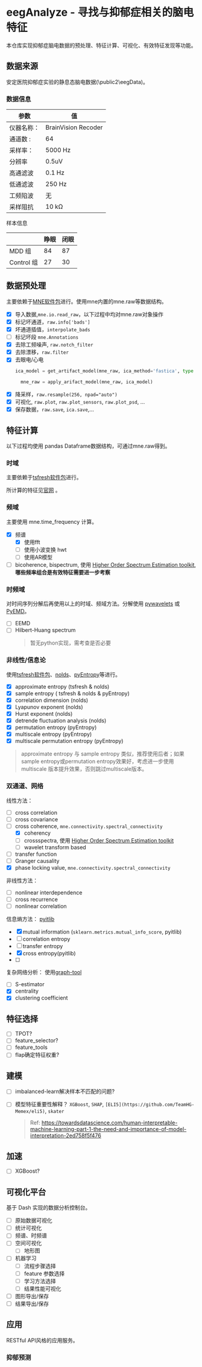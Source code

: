 # eegAnalyze - 寻找与抑郁症相关的脑电特征

本仓库实现抑郁症脑电数据的预处理、特征计算、可视化、有效特征发现等功能。

## 数据来源

安定医院抑郁症实验的静息态脑电数据(\\public2\\eegData)。

### 数据信息

| 参数 | 值|
|------|---|
| 仪器名称：| BrainVision Recoder |
| 通道数 :| 64|
| 采样率： | 5000 Hz|
| 分辨率 | 0.5uV |
| 高通滤波 | 0.1 Hz|
| 低通滤波 | 250 Hz|
| 工频陷波 | 无 |
| 采样阻抗 | 10 kΩ|

样本信息

| | 睁眼 | 闭眼 |
|--|--|--|
| MDD 组 | 84 | 87 |
| Control 组 | 27 | 30 |

## 数据预处理

主要依赖于[MNE软件包](https://mne-tools.github.io)进行。使用mne内置的mne.raw等数据结构。

- [x] 导入数据,`mne.io.read_raw`，以下过程中均对mne.raw对象操作
- [x]  标记坏通道，`raw.info['bads']`
- [x]  坏通道插值，`interpolate_bads`
- [ ]  标记坏段 `mne.Annotations`
- [x]  去除工频噪声, `raw.notch_filter`
- [x]  去除漂移，`raw.filter`
- [x] 去眼电/心电
  ``` python
  ica_model = get_artifact_model(mne_raw, ica_method='fastica', type = ['ECG', 'EOG'], plot = True, update_model = False)

    mne_raw = apply_arifact_model(mne_raw, ica_model)
  ```
- [x]  降采样，`raw.resample(256, npad="auto")`
- [x]  可视化, `raw.plot`, `raw.plot_sensors`, `raw.plot_psd`, ...
- [x] 保存数据，`raw.save`, `ica.save`,...

## 特征计算
以下过程均使用 pandas Dataframe数据结构，可通过mne.raw得到。

### 时域

主要依赖于[tsfresh软件包](https://tsfresh.readthedocs.io)进行。

所计算的特征见[官网](https://tsfresh.readthedocs.io/en/latest/text/list_of_features.html)
。

### 频域
主要使用 mne.time_frequency 计算。
- [x] 频谱
  - [x] 使用fft
  - [ ] 使用小波变换 hwt
  - [ ] 使用AR模型
- [ ] bicoherence, bispectrum, 使用 [Higher Order Spectrum Estimation toolkit](https://github.com/synergetics/spectrum), **哪些频率组合是有效特征需要进一步考察**

### 时频域

对时间序列分解后再使用以上的时域、频域方法。分解使用 [pywavelets](https://pywavelets.readthedocs.io/en/latest/) 或 [PyEMD](https://github.com/laszukdawid/PyEMD)。

- [ ] EEMD
- [ ] Hilbert-Huang spectrum
  > 暂无python实现，需考查是否必要

### 非线性/信息论

使用[tsfresh软件包](https://tsfresh.readthedocs.io)、[nolds](https://pypi.org/project/nolds/)、[pyEntropy](https://github.com/nikdon/pyEntropy)等进行。

- [x] approximate entropy (tsfresh & nolds)
- [X] sample entropy ( tsfresh & nolds & pyEntropy)
- [x] correlation dimension (nolds)
- [x] Lyapunov exponent (nolds)
- [x] Hurst exponent (nolds)
- [x] detrende fluctuation analysis (nolds)
- [X] permutation entropy (pyEntropy)
- [x] multiscale entropy (pyEntropy)
- [X] multiscale permutation entropy (pyEntropy)

> approximate entropy 与 sample entropy 类似，推荐使用后者；如果sample entropy或permutation entropy效果好，考虑进一步使用multiscale 版本提升效果，否则跳过multiscale版本。

### 双通道、网络

线性方法：
- [ ] cross correlation 
- [ ] cross covariance
- [ ] cross coherence, `mne.connectivity.spectral_connectivity`
    - [x] coherency
    - [ ] crossspectra, 使用 [Higher Order Spectrum Estimation toolkit](https://github.com/synergetics/spectrum)
    - [ ] wavelet transform based
- [ ] transfer function
- [ ] Granger causality
- [x] phase locking value, `mne.connectivity.spectral_connectivity`

非线性方法：
- [ ] nonlinear interdependence 
- [ ] cross recurrence
- [ ] nonlinear correlation

信息熵方法：
[pyitlib](https://pafoster.github.io/pyitlib/)
- [X] mutual information (`sklearn.metrics.mutual_info_score`, pyitlib)
- [ ] correlation entropy
- [ ] transfer entropy
- [x] cross entropy(pyitlib)
- [ ] 

复杂网络分析：
使用[graph-tool](https://graph-tool.skewed.de/static/doc/index.html)

- [ ] S-estimator
- [x] centrality
- [x] clustering coefficient

## 特征选择

- [ ] TPOT?
- [ ] feature_selector?
- [ ] feature_tools
- [ ] flap确定特征权重?

## 建模

- [ ] imbalanced-learn解决样本不匹配的问题?
- [ ] 模型特征重要性解释？ `XGBoost`, `SHAP`, `[ELI5](https://github.com/TeamHG-Memex/eli5)`, `skater`
    > Ref: https://towardsdatascience.com/human-interpretable-machine-learning-part-1-the-need-and-importance-of-model-interpretation-2ed758f5f476


## 加速

- [ ]  XGBoost?

## 可视化平台

基于 Dash 实现的数据分析控制台。

- [ ] 原始数据可视化
- [ ] 统计可视化
- [ ] 频谱、时频谱
- [ ] 空间可视化
  - [ ] 地形图
- [ ] 机器学习
  - [ ] 流程步骤选择
  - [ ] feature 参数选择
  - [ ] 学习方法选择
  - [ ] 结果性能可视化
- [ ] 图形导出/保存
- [ ] 结果导出/保存

## 应用
RESTful API风格的应用服务。

### 抑郁预测


